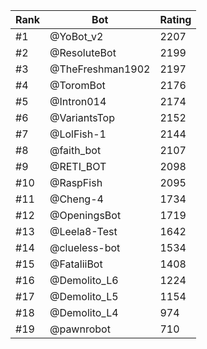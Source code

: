 Rank|Bot|Rating
---|---|---
#1|@YoBot_v2|2207
#2|@ResoluteBot|2199
#3|@TheFreshman1902|2197
#4|@ToromBot|2176
#5|@Intron014|2174
#6|@VariantsTop|2152
#7|@LolFish-1|2144
#8|@faith_bot|2107
#9|@RETI_BOT|2098
#10|@RaspFish|2095
#11|@Cheng-4|1734
#12|@OpeningsBot|1719
#13|@Leela8-Test|1642
#14|@clueless-bot|1534
#15|@FataliiBot|1408
#16|@Demolito_L6|1224
#17|@Demolito_L5|1154
#18|@Demolito_L4|974
#19|@pawnrobot|710
